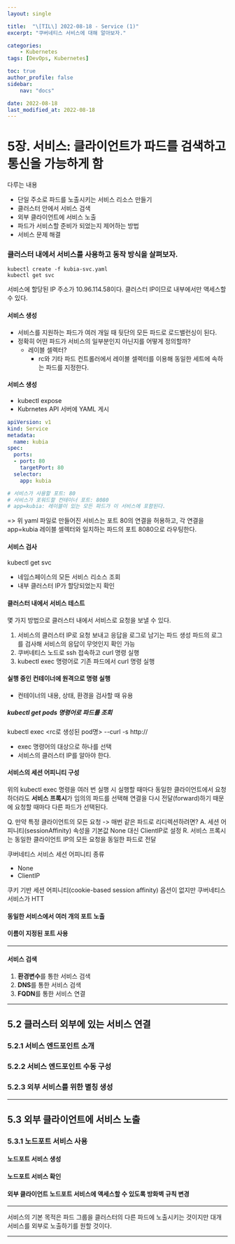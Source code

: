 ```yaml
---
layout: single

title:  "\[TIL\] 2022-08-18 - Service (1)"
excerpt: "쿠버네티스 서비스에 대해 알아보자."

categories:
    - Kubernetes
tags: [DevOps, Kubernetes]

toc: true
author_profile: false
sidebar:
    nav: "docs"

date: 2022-08-18
last_modified_at: 2022-08-18
---
```


# 5장. 서비스: 클라이언트가 파드를 검색하고 통신을 가능하게 함

다루는 내용
- 단일 주소로 파드를 노출시키는 서비스 리소스 만들기
- 클러스터 안에서 서비스 검색
- 외부 클라이언트에 서비스 노출
- 파드가 서비스할 준비가 되었는지 제어하는 방법
- 서비스 문제 해결

### 클러스터 내에서 서비스를 사용하고 동작 방식을 살펴보자.
``` shell
kubectl create -f kubia-svc.yaml
kubectl get svc
```

서비스에 할당된 IP 주소가 10.96.114.58이다.
클러스터 IP이므로 내부에서만 액세스할 수 있다.

#### 서비스 생성
- 서비스를 지원하는 파드가 여러 개일 때 뒷단의 모든 파드로 로드밸런싱이 된다.
- 정확히 어떤 파드가 서비스의 일부분인지 아닌지를 어떻게 정의할까?
  - 레이블 셀렉터? 
    - rc와 기타 파드 컨트롤러에서 레이블 셀렉터를 이용해 동일한 세트에 속하는 파드를 지정한다.

#### 서비스 생성
- kubectl expose
- Kubrnetes API 서버에 YAML 게시

``` yaml
apiVersion: v1
kind: Service
metadata:
  name: kubia
spec:
  ports:
  - port: 80
    targetPort: 80
  selector:
    app: kubia

# 서비스가 사용할 포트: 80
# 서비스가 포워드할 컨테이너 포트: 8080
# app=kubia: 레이블이 있는 모든 파드가 이 서비스에 포함된다.
```
=> 위 yaml 파일로 만들어진 서비스는 포트 80의 연결을 허용하고,
각 연결을 app=kubia 레이블 셀렉터와 일치하는 파드의 포트 8080으로 라우팅한다.


#### 서비스 검사
kubectl get svc
- 네임스페이스의 모든 서비스 리소스 조회
- 내부 클러스터 IP가 할당되었는지 확인 

#### 클러스터 내에서 서비스 테스트
몇 가지 방법으로 클러스터 내에서 서비스로 요청을 보낼 수 있다.
1. 서비스의 클러스터 IP로 요청 보내고 응답을 로그로 남기는 파드 생성
   파드의 로그를 검사해 서비스의 응답이 무엇인지 확인 가능
2. 쿠버네티스 노드로 ssh 접속하고 curl 명령 실행
3. kubectl exec 명령어로 기존 파드에서 curl 명령 실행

#### 실행 중인 컨테이너에 원격으로 명령 실행
- 컨테이너의 내용, 상태, 환경을 검사할 때 유용

##### kubectl get pods 명령어로 파드를 조회
kubectl exec <rc로 생성된 pod명> --curl -s http://<ClusterIP>
- exec 명령어의 대상으로 하나를 선택
- 서비스의 클러스터 IP를 알아야 한다.


#### 서비스의 세션 어피니티 구성
위의 kubectl exec 명령을 여러 번 실행 시
실행할 때마다 동일한 클라이언트에서 요청하더라도 **서비스 프록시**가 
임의의 파드를 선택해 연결을 다시 전달(forward)하기 때문에 요청할 때마다 다른 파드가 선택된다.

Q. 만약 특정 클라이언트의 모든 요청 -> 매번 같은 파드로 리디렉션하려면?
A. 세션 어피니티(sessionAffinity) 속성을 기본값 None 대신 ClientIP로 설정
R. 서비스 프록시는 동일한 클라이언트 IP의 모든 요청을 동일한 파드로 전달

쿠버네티스 서비스 세션 어피니티 종류
- None
- ClientIP

쿠키 기반 세션 어피니티(cookie-based session affinity) 옵션이 없지만
쿠버네티스 서비스가 HTT

#### 동일한 서비스에서 여러 개의 포트 노출

#### 이름이 지정된 포트 사용

---

#### 서비스 검색
1. **환경변수**를 통한 서비스 검색
2. **DNS**를 통한 서비스 검색
3. **FQDN**를 통한 서비스 연결

---

## 5.2 클러스터 외부에 있는 서비스 연결
### 5.2.1 서비스 엔드포인트 소개
### 5.2.2 서비스 엔드포인트 수동 구성
### 5.2.3 외부 서비스를 위한 별칭 생성

---

## 5.3 외부 클라이언트에 서비스 노출
### 5.3.1 노드포트 서비스 사용
#### 노드포트 서비스 생성
#### 노드포트 서비스 확인
#### 외부 클라이언트 노드포트 서비스에 액세스할 수 있도록 방화벽 규칙 변경

---





서비스의 기본 목적은 파드 그룹을 클러스터의 다른 파드에 노출시키는 것이지만
대개 서비스를 외부로 노출하기를 원할 것이다.


---





